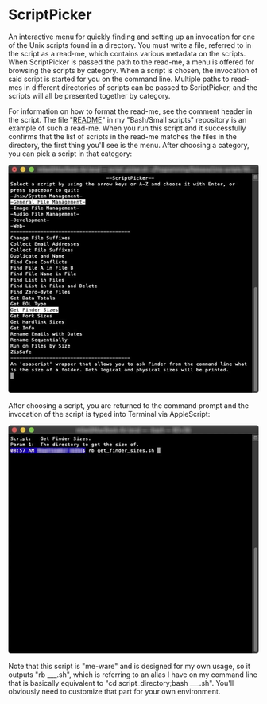 # ScriptPicker
An interactive menu for quickly finding and setting up an invocation for one of the Unix scripts found in a directory. You must write a file, referred to in the script as a read-me, which contains various metadata on the scripts. When ScriptPicker is passed the path to the read-me, a menu is offered for browsing the scripts by category. When a script is chosen, the invocation of said script is started for you on the command line. Multiple paths to read-mes in different directories of scripts can be passed to ScriptPicker, and the scripts will all be presented together by category.

For information on how to format the read-me, see the comment header in the script. The file "[README](https://github.com/Amethyst-Software/small-scripts/blob/main/Bash/README.md)" in my "Bash/Small scripts" repository is an example of such a read-me. When you run this script and it successfully confirms that the list of scripts in the read-me matches the files in the directory, the first thing you'll see is the menu. After choosing a category, you can pick a script in that category:

![Menu](https://github.com/Amethyst-Software/script-picker/blob/main/preview1.jpg)


After choosing a script, you are returned to the command prompt and the invocation of the script is typed into Terminal via AppleScript:

![Invocation](https://github.com/Amethyst-Software/script-picker/blob/main/preview2.jpg)


Note that this script is "me-ware" and is designed for my own usage, so it outputs "rb ___.sh", which is referring to an alias I have on my command line that is basically equivalent to "cd script_directory;bash ___.sh". You'll obviously need to customize that part for your own environment.